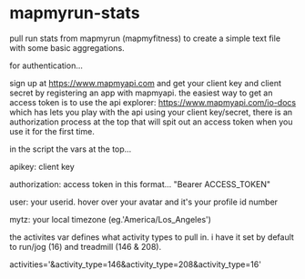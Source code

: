 mapmyrun-stats
==============

pull run stats from mapmyrun (mapmyfitness) to create a simple text file with some
basic aggregations.

for authentication...

sign up at https://www.mapmyapi.com and get your client key and client secret by
registering an app with mapmyapi. the easiest way to get an access token is to
use the api explorer: https://www.mapmyapi.com/io-docs which has lets you play
with the api using your client key/secret, there is an authorization process at
the top that will spit out an access token when you use it for the first time.

in the script the vars at the top...

apikey: client key

authorization: access token in this format... "Bearer ACCESS_TOKEN"

user: your userid. hover over your avatar and it's your profile id number

mytz: your local timezone (eg.'America/Los_Angeles')

the activites var defines what activity types to pull in. i have it set by default
to run/jog (16) and treadmill (146 & 208).

activities='&activity_type=146&activity_type=208&activity_type=16'

